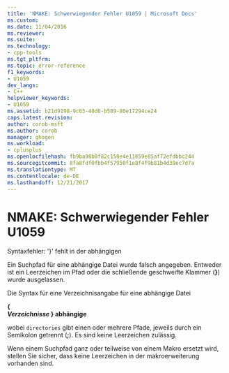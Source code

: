 ```yaml
---
title: 'NMAKE: Schwerwiegender Fehler U1059 | Microsoft Docs'
ms.custom: 
ms.date: 11/04/2016
ms.reviewer: 
ms.suite: 
ms.technology:
- cpp-tools
ms.tgt_pltfrm: 
ms.topic: error-reference
f1_keywords:
- U1059
dev_langs:
- C++
helpviewer_keywords:
- U1059
ms.assetid: b21d9198-9c63-40d0-b589-80e17294ce24
caps.latest.revision: 
author: corob-msft
ms.author: corob
manager: ghogen
ms.workload:
- cplusplus
ms.openlocfilehash: fb9ba98b0f82c158e4e11859e85af72efdbbc244
ms.sourcegitcommit: 8fa8fdf0fbb4f57950f1e8f4f9b81b4d39ec7d7a
ms.translationtype: MT
ms.contentlocale: de-DE
ms.lasthandoff: 12/21/2017
---
```

# <a name="nmake-fatal-error-u1059"></a>NMAKE: Schwerwiegender Fehler U1059
Syntaxfehler: '}' fehlt in der abhängigen  
  
 Ein Suchpfad für eine abhängige Datei wurde falsch angegeben. Entweder ist ein Leerzeichen im Pfad oder die schließende geschweifte Klammer (**}**) wurde ausgelassen.  
  
 Die Syntax für eine Verzeichnisangabe für eine abhängige Datei  
  
 **{**   
 ***Verzeichnisse* } abhängige**  
  
 wobei `directories` gibt einen oder mehrere Pfade, jeweils durch ein Semikolon getrennt (**;**). Es sind keine Leerzeichen zulässig.  
  
 Wenn einem Suchpfad ganz oder teilweise von einem Makro ersetzt wird, stellen Sie sicher, dass keine Leerzeichen in der makroerweiterung vorhanden sind.